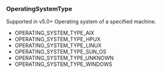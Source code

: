 ### OperatingSystemType
Supported in v5.0+
Operating system of a specified machine.

- OPERATING_SYSTEM_TYPE_AIX
- OPERATING_SYSTEM_TYPE_HPUX
- OPERATING_SYSTEM_TYPE_LINUX
- OPERATING_SYSTEM_TYPE_SUN_OS
- OPERATING_SYSTEM_TYPE_UNKNOWN
- OPERATING_SYSTEM_TYPE_WINDOWS
